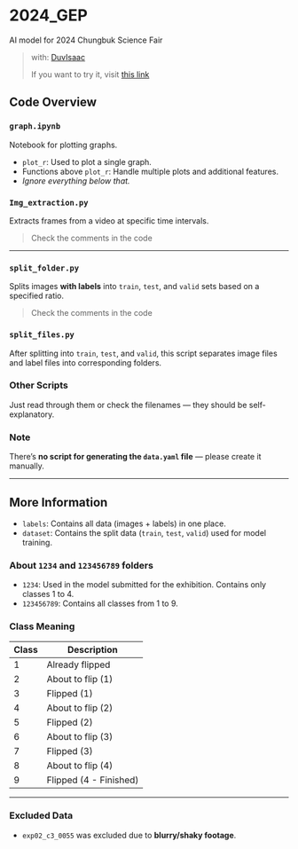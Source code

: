 # 2024_GEP

AI model for 2024 Chungbuk Science Fair

> with: [DuvIsaac](https://github.com/DuvIsaac/2024GEP)
> 
> If you want to try it, visit [this link](https://github.com/DuvIsaac/2024GEP)

## Code Overview

### `graph.ipynb`
Notebook for plotting graphs.

- `plot_r`: Used to plot a single graph.
- Functions above `plot_r`: Handle multiple plots and additional features.
- *Ignore everything below that.*

### `Img_extraction.py`
Extracts frames from a video at specific time intervals.

> Check the comments in the code

---

### `split_folder.py`
Splits images **with labels** into `train`, `test`, and `valid` sets based on a specified ratio.

> Check the comments in the code

### `split_files.py`
After splitting into `train`, `test`, and `valid`, this script separates image files and label files into corresponding folders.

### Other Scripts
Just read through them or check the filenames — they should be self-explanatory.

### Note
There’s **no script for generating the `data.yaml` file** — please create it manually.

---

## More Information

- `labels`: Contains all data (images + labels) in one place.
- `dataset`: Contains the split data (`train`, `test`, `valid`) used for model training.

### About `1234` and `123456789` folders

- `1234`: Used in the model submitted for the exhibition. Contains only classes 1 to 4.
- `123456789`: Contains all classes from 1 to 9.

### Class Meaning

| Class | Description            |
|-------|------------------------|
| 1     | Already flipped        |
| 2     | About to flip (1)      |
| 3     | Flipped (1)            |
| 4     | About to flip (2)      |
| 5     | Flipped (2)            |
| 6     | About to flip (3)      |
| 7     | Flipped (3)            |
| 8     | About to flip (4)      |
| 9     | Flipped (4 - Finished) |

---

###  Excluded Data

- `exp02_c3_0055` was excluded due to **blurry/shaky footage**.

